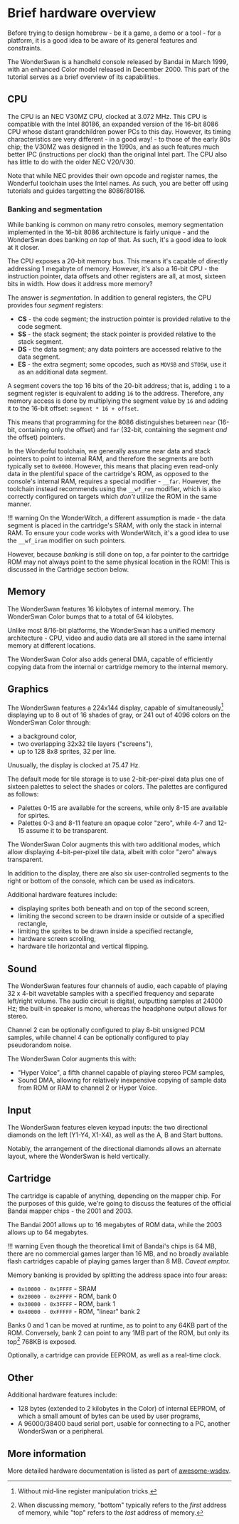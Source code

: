 # Brief hardware overview

Before trying to design homebrew - be it a game, a demo or a tool - for a platform, it is a good idea to be aware of its general features and constraints.

The WonderSwan is a handheld console released by Bandai in March 1999, with an enhanced Color model released in December 2000. This part of the tutorial serves as a brief overview of its capabilities.

## CPU

The CPU is an NEC V30MZ CPU, clocked at 3.072 MHz. This CPU is compatible with the Intel 80186, an expanded version of the 16-bit 8086 CPU whose distant grandchildren power PCs to this day.
However, its timing characteristics are very different - in a good way! - to those of the early 80s chip; the V30MZ was designed in the 1990s, and as such features much better IPC (instructions per clock) than the original Intel part. The CPU also has little to do with the older NEC V20/V30.

Note that while NEC provides their own opcode and register names, the Wonderful toolchain uses the Intel names. As such, you are better off using tutorials and guides targetting the 8086/80186.

### Banking and segmentation

While banking is common on many retro consoles, memory segmentation implemented in the 16-bit 8086 architecture is fairly unique - and the WonderSwan does banking *on top* of that. As such, it's a good idea to look at it closer.

The CPU exposes a 20-bit memory bus. This means it's capable of directly addressing 1 megabyte of memory. However, it's also a 16-bit CPU - the instruction pointer, data offsets and other registers are all, at most, sixteen bits in width. How does it address more memory?

The answer is *segmentation*. In addition to general registers, the CPU provides four *segment* registers:

- **CS** - the code segment; the instruction pointer is provided relative to the code segment.
- **SS** - the stack segment; the stack pointer is provided relative to the stack segment.
- **DS** - the data segment; any data pointers are accessed relative to the data segment.
- **ES** - the extra segment; some opcodes, such as `MOVSB` and `STOSW`, use it as an additional data segment.

A segment covers the top 16 bits of the 20-bit address; that is, adding `1` to a segment register is equivalent to adding `16` to the address. Therefore, any memory access is done by multiplying the segment value by `16` and adding it to the 16-bit offset: `segment * 16 + offset`.

This means that programming for the 8086 distinguishes between `near` (16-bit, containing only the offset) and `far` (32-bit, containing the segment *and* the offset) pointers.

In the Wonderful toolchain, we generally assume near data and stack pointers to point to internal RAM, and therefore the segments are both typically set to `0x0000`. However, this means that placing even read-only data in the plentiful space of the cartridge's ROM, as opposed to the console's internal RAM, requires a special modifier - `__far`. However, the toolchain instead recommends using the `__wf_rom` modifier, which is also correctly configured on targets which *don't* utilize the ROM in the same manner.

!!! warning
    On the WonderWitch, a different assumption is made - the data segment is placed in the cartridge's SRAM, with only the stack in internal RAM. To ensure your code works with WonderWitch, it's a good idea to use the `__wf_iram` modifier on such pointers.

However, because *banking* is still done on top, a far pointer to the cartridge ROM may not always point to the same physical location in the ROM! This is discussed in the Cartridge section below.

## Memory

The WonderSwan features 16 kilobytes of internal memory. The WonderSwan Color bumps that to a total of 64 kilobytes.

Unlike most 8/16-bit platforms, the WonderSwan has a unified memory architecture - CPU, video and audio data are all stored in the same internal memory at different locations.

The WonderSwan Color also adds general DMA, capable of efficiently copying data from the internal or cartridge memory to the internal memory.

## Graphics

The WonderSwan features a 224x144 display, capable of simultaneously[^1] displaying up to 8 out of 16 shades of gray, or 241 out of 4096 colors on the WonderSwan Color through:

[^1]: Without mid-line register manipulation tricks.

* a background color,
* two overlapping 32x32 tile layers ("screens"),
* up to 128 8x8 sprites, 32 per line.

Unusually, the display is clocked at 75.47 Hz.

The default mode for tile storage is to use 2-bit-per-pixel data plus one of sixteen palettes to select the shades or colors. The palettes are configured as follows:

* Palettes 0-15 are available for the screens, while only 8-15 are available for spirtes.
* Palettes 0-3 and 8-11 feature an opaque color "zero", while 4-7 and 12-15 assume it to be transparent.

The WonderSwan Color augments this with two additional modes, which allow displaying 4-bit-per-pixel tile data, albeit with color "zero" always transparent.

In addition to the display, there are also six user-controlled segments to the right or bottom of the console, which can be used as indicators.

Additional hardware features include:

* displaying sprites both beneath and on top of the second screen,
* limiting the second screen to be drawn inside or outside of a specified rectangle,
* limiting the sprites to be drawn inside a specified rectangle,
* hardware screen scrolling,
* hardware tile horizontal and vertical flipping.

## Sound

The WonderSwan features four channels of audio, each capable of playing 32 x 4-bit wavetable samples with a specified frequency and separate left/right volume.
The audio circuit is digital, outputting samples at 24000 Hz; the built-in speaker is mono, whereas the headphone output allows for stereo.

Channel 2 can be optionally configured to play 8-bit unsigned PCM samples, while channel 4 can be optionally configured to play pseudorandom noise.

The WonderSwan Color augments this with:

* "Hyper Voice", a fifth channel capable of playing stereo PCM samples,
* Sound DMA, allowing for relatively inexpensive copying of sample data from ROM or RAM to channel 2 or Hyper Voice.

## Input

The WonderSwan features eleven keypad inputs: the two directional diamonds on the left (Y1-Y4, X1-X4), as well as the A, B and Start buttons.

Notably, the arrangement of the directional diamonds allows an alternate layout, where the WonderSwan is held vertically.

## Cartridge

The cartridge is capable of anything, depending on the mapper chip. For the purposes of this guide, we're going to discuss the features of the official Bandai mapper chips - the 2001 and 2003.

The Bandai 2001 allows up to 16 megabytes of ROM data, while the 2003 allows up to 64 megabytes.

!!! warning
    Even though the theoretical limit of Bandai's chips is 64 MB, there are no commercial games larger than 16 MB, and no broadly available flash cartridges capable of playing games larger than 8 MB. *Caveat emptor.*

Memory banking is provided by splitting the address space into four areas:

* `0x10000 - 0x1FFFF` - SRAM
* `0x20000 - 0x2FFFF` - ROM, bank 0
* `0x30000 - 0x3FFFF` - ROM, bank 1
* `0x40000 - 0xFFFFF` - ROM, "linear" bank 2

Banks 0 and 1 can be moved at runtime, as to point to any 64KB part of the ROM. Conversely, bank 2 can point to any 1MB part of the ROM, but only its top[^2] 768KB is exposed.

[^2]: When discussing memory, "bottom" typically refers to the *first* address of memory, while "top" refers to the *last* address of memory.

Optionally, a cartridge can provide EEPROM, as well as a real-time clock.

## Other

Additional hardware features include:

* 128 bytes (extended to 2 kilobytes in the Color) of internal EEPROM, of which a small amount of bytes can be used by user programs,
* A 96000/38400 baud serial port, usable for connecting to a PC, another WonderSwan or a peripheral.

## More information

More detailed hardware documentation is listed as part of [awesome-wsdev](https://github.com/WonderfulToolchain/awesome-wsdev).
